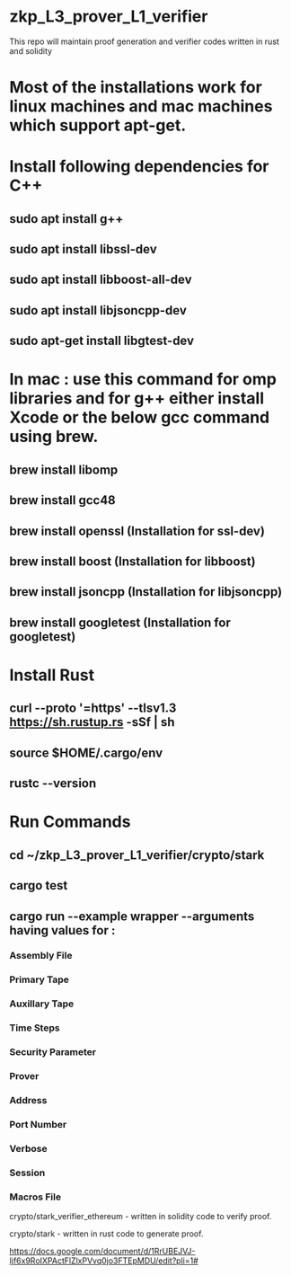 # zkp_L3_prover_L1_verifier
This repo will maintain proof generation and verifier codes written in rust and solidity

# Most of the installations work for linux machines and mac machines which support apt-get.
# Install following dependencies for C++

## sudo apt install g++
## sudo apt install libssl-dev
## sudo apt install libboost-all-dev
## sudo apt install libjsoncpp-dev
## sudo apt-get install libgtest-dev

# In mac : use this command for omp libraries and for g++ either install Xcode or the below gcc command using brew. 
## brew install libomp 
## brew install gcc48
## brew install openssl (Installation for ssl-dev)
## brew install boost (Installation for libboost)
## brew install jsoncpp (Installation for libjsoncpp)
## brew install googletest (Installation for googletest)

# Install Rust
## curl --proto '=https' --tlsv1.3 https://sh.rustup.rs -sSf | sh
## source $HOME/.cargo/env
## rustc --version


# Run Commands
## cd ~/zkp_L3_prover_L1_verifier/crypto/stark

## cargo test

## cargo run --example wrapper --arguments having values for  : 
   ### Assembly File
   ### Primary Tape
   ### Auxillary Tape
   ### Time Steps
   ### Security Parameter
   ### Prover
   ### Address
   ### Port Number
   ### Verbose
   ### Session
   ### Macros File



crypto/stark_verifier_ethereum - written in solidity code to verify proof.

crypto/stark - written in rust code to generate proof.

https://docs.google.com/document/d/1RrUBEJVJ-Ijf6x9RoIXPActFlZlxPVvq0jo3FTEpMDU/edit?pli=1#

